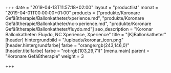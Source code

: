 +++
date = "2019-04-13T11:57:18+02:00"
layout = "productlist"
monat = "2019-04-01T00:00:00+01:00"
products = ["produkte/Koronare Gefäßtherapie/Ballonkatheter/xperience.md", "produkte/Koronare Gefäßtherapie/Ballonkatheter/nc-xperience.md", "produkte/Koronare Gefäßtherapie/Ballonkatheter/fluydo.md"]
seo_description = "Koronar Ballonkatheter: Fluydo, NC Xperience, Xperience"
title = "[K]Ballonkatheter"
[header]
hintergrundbild = "/uploads/koronar_icon.png"
[header.hintergrundfarbe]
farbe = "orange:rgb(243,146,0)"
[header.titelfarbe]
farbe = "rot:rgb(103,29,71)"
[menu.main]
parent = "Koronare Gefäßtherapie"
weight = 3

+++
